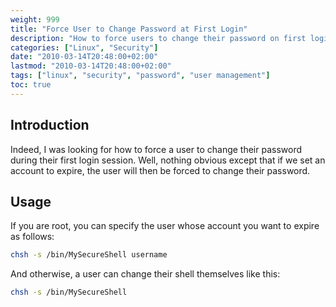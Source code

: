 ```yaml
---
weight: 999
title: "Force User to Change Password at First Login"
description: "How to force users to change their password on first login by setting account expiration"
categories: ["Linux", "Security"]
date: "2010-03-14T20:48:00+02:00"
lastmod: "2010-03-14T20:48:00+02:00"
tags: ["linux", "security", "password", "user management"]
toc: true
---
```


## Introduction

Indeed, I was looking for how to force a user to change their password during their first login session. Well, nothing obvious except that if we set an account to expire, the user will then be forced to change their password.

## Usage

If you are root, you can specify the user whose account you want to expire as follows:

```bash
chsh -s /bin/MySecureShell username
```

And otherwise, a user can change their shell themselves like this:

```bash
chsh -s /bin/MySecureShell
```
